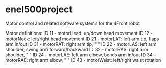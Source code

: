 # enel500project
Motor control and related software systems for the 4Front robot

Motor definitions:
ID 11 - motorHead: up/down head movement
ID 12 - motorNeck: left/right head movement
ID 21 - motorLAT: left arm tip, flaps arm in/out
ID 31 - motorRAT: right arm tip, "				"
ID 22 - motorLAS: left arm shoulder, swing arm forward/backward
ID 32 - motorRAS: right arm shoulder, "							"
ID 24 - motorLAE: left arm elbow, bends arm in/out
ID 34 - motorRAE: right arm elbow, "				"
ID 43 - motorWaist: left/right waist rotation